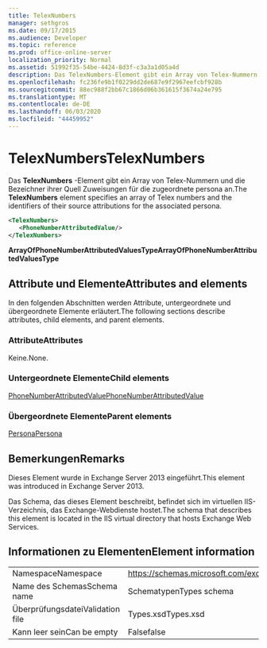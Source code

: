```yaml
---
title: TelexNumbers
manager: sethgros
ms.date: 09/17/2015
ms.audience: Developer
ms.topic: reference
ms.prod: office-online-server
localization_priority: Normal
ms.assetid: 51992f35-54be-4424-8d3f-c3a3a1d05a4d
description: Das TelexNumbers-Element gibt ein Array von Telex-Nummern und die Bezeichner ihrer Quell Zuweisungen für die zugeordnete persona an.
ms.openlocfilehash: fc236fe9b1f0229dd2de687e9f2967eefcbf928b
ms.sourcegitcommit: 88ec988f2bb67c1866d06b361615f3674a24e795
ms.translationtype: MT
ms.contentlocale: de-DE
ms.lasthandoff: 06/03/2020
ms.locfileid: "44459952"
---
```

# <a name="telexnumbers"></a><span data-ttu-id="fc24b-103">TelexNumbers</span><span class="sxs-lookup"><span data-stu-id="fc24b-103">TelexNumbers</span></span>

<span data-ttu-id="fc24b-104">Das **TelexNumbers** -Element gibt ein Array von Telex-Nummern und die Bezeichner ihrer Quell Zuweisungen für die zugeordnete persona an.</span><span class="sxs-lookup"><span data-stu-id="fc24b-104">The **TelexNumbers** element specifies an array of Telex numbers and the identifiers of their source attributions for the associated persona.</span></span> 
  
```XML
<TelexNumbers>
   <PhoneNumberAttributedValue/>
</TelexNumbers>
```

 <span data-ttu-id="fc24b-105">**ArrayOfPhoneNumberAttributedValuesType**</span><span class="sxs-lookup"><span data-stu-id="fc24b-105">**ArrayOfPhoneNumberAttributedValuesType**</span></span>
## <a name="attributes-and-elements"></a><span data-ttu-id="fc24b-106">Attribute und Elemente</span><span class="sxs-lookup"><span data-stu-id="fc24b-106">Attributes and elements</span></span>

<span data-ttu-id="fc24b-107">In den folgenden Abschnitten werden Attribute, untergeordnete und übergeordnete Elemente erläutert.</span><span class="sxs-lookup"><span data-stu-id="fc24b-107">The following sections describe attributes, child elements, and parent elements.</span></span>
  
### <a name="attributes"></a><span data-ttu-id="fc24b-108">Attribute</span><span class="sxs-lookup"><span data-stu-id="fc24b-108">Attributes</span></span>

<span data-ttu-id="fc24b-109">Keine.</span><span class="sxs-lookup"><span data-stu-id="fc24b-109">None.</span></span>
  
### <a name="child-elements"></a><span data-ttu-id="fc24b-110">Untergeordnete Elemente</span><span class="sxs-lookup"><span data-stu-id="fc24b-110">Child elements</span></span>

[<span data-ttu-id="fc24b-111">PhoneNumberAttributedValue</span><span class="sxs-lookup"><span data-stu-id="fc24b-111">PhoneNumberAttributedValue</span></span>](phonenumberattributedvalue.md)
  
### <a name="parent-elements"></a><span data-ttu-id="fc24b-112">Übergeordnete Elemente</span><span class="sxs-lookup"><span data-stu-id="fc24b-112">Parent elements</span></span>

[<span data-ttu-id="fc24b-113">Persona</span><span class="sxs-lookup"><span data-stu-id="fc24b-113">Persona</span></span>](persona.md)
  
## <a name="remarks"></a><span data-ttu-id="fc24b-114">Bemerkungen</span><span class="sxs-lookup"><span data-stu-id="fc24b-114">Remarks</span></span>

<span data-ttu-id="fc24b-115">Dieses Element wurde in Exchange Server 2013 eingeführt.</span><span class="sxs-lookup"><span data-stu-id="fc24b-115">This element was introduced in Exchange Server 2013.</span></span>
  
<span data-ttu-id="fc24b-116">Das Schema, das dieses Element beschreibt, befindet sich im virtuellen IIS-Verzeichnis, das Exchange-Webdienste hostet.</span><span class="sxs-lookup"><span data-stu-id="fc24b-116">The schema that describes this element is located in the IIS virtual directory that hosts Exchange Web Services.</span></span>
  
## <a name="element-information"></a><span data-ttu-id="fc24b-117">Informationen zu Elementen</span><span class="sxs-lookup"><span data-stu-id="fc24b-117">Element information</span></span>

|||
|:-----|:-----|
|<span data-ttu-id="fc24b-118">Namespace</span><span class="sxs-lookup"><span data-stu-id="fc24b-118">Namespace</span></span>  <br/> |https://schemas.microsoft.com/exchange/services/2006/types  <br/> |
|<span data-ttu-id="fc24b-119">Name des Schemas</span><span class="sxs-lookup"><span data-stu-id="fc24b-119">Schema name</span></span>  <br/> |<span data-ttu-id="fc24b-120">Schematypen</span><span class="sxs-lookup"><span data-stu-id="fc24b-120">Types schema</span></span>  <br/> |
|<span data-ttu-id="fc24b-121">Überprüfungsdatei</span><span class="sxs-lookup"><span data-stu-id="fc24b-121">Validation file</span></span>  <br/> |<span data-ttu-id="fc24b-122">Types.xsd</span><span class="sxs-lookup"><span data-stu-id="fc24b-122">Types.xsd</span></span>  <br/> |
|<span data-ttu-id="fc24b-123">Kann leer sein</span><span class="sxs-lookup"><span data-stu-id="fc24b-123">Can be empty</span></span>  <br/> |<span data-ttu-id="fc24b-124">False</span><span class="sxs-lookup"><span data-stu-id="fc24b-124">false</span></span>  <br/> |
   

